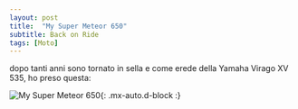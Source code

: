 ```yaml
---
layout: post
title:  "My Super Meteor 650"
subtitle: Back on Ride
tags: [Moto]
---
```


dopo tanti anni sono tornato in sella e come erede della Yamaha Virago XV 535, ho preso questa:

![My Super Meteor 650](https://onedrive.live.com/embed?resid=6958bccc4c47c1d3%21234569&authkey=%21AKiH8UleCaBmjzw&width=853&height=480 "My Super Meteor 650"){: .mx-auto.d-block :}

